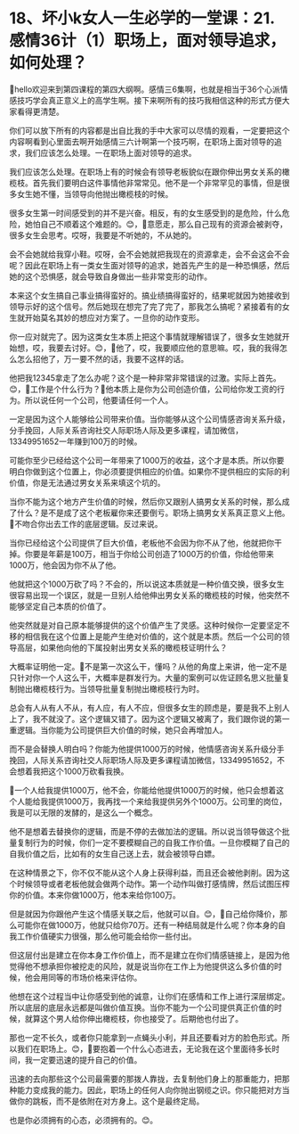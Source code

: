 # 18、坏小k女人一生必学的一堂课：21.感情36计（1）职场上，面对领导追求，如何处理？

🎼hello欢迎来到第四课程的第四大纲啊。感情三6集啊，也就是相当于36个心派情感技巧学会真正意义上的高学生啊。接下来啊所有的技巧我相信这种的形式方便大家看得更清楚。

你们可以放下所有的内容都是出自比我的手中大家可以尽情的观看，一定要把这个内容啊看到心里面去啊开始感情三六计啊第一个技巧啊，在职场上面对领导的追求，我们应该怎么处理。一在职场上面对领导的追求。

我们应该怎么处理。在职场上有的时候会有领导老板貌似在跟你伸出男女关系的橄榄枝。首先我们要明白这件事情他非常常见。他不是一个非常罕见的事情，但是很多女生她不懂，当领导向他抛出橄榄枝的时候。

很多女生第一时间感受到的并不是兴奋。相反，有的女生感受到的是危险，什么危险，她怕自己不顺着这个难题的。😊，🎼意愿走，那么自己现有的资源会被剥夺，很多女生会思考。哎呀，我要是不听她的，不从她的。

会不会她就给我穿小鞋。哎呀，会不会她就把我现在的资源拿走，会不会这会不会呢？因此在职场上有一类女生面对领导的追求，她首先产生的是一种恐惧感，然后她的这个恐惧感，就会导致自身做出一些非常变形的动作。

本来这个女生搞自己事业搞得蛮好的。搞业绩搞得蛮好的，结果呢就因为她接收到领导示好的这个信号。然后她现在想完了完了完了，那我怎么搞呢？紧接着有的女生就开始莫名其妙的想应对方案了。一旦你的动作变形。

你一应对就完了。因为这类女生本质上把这个事情就理解错误了，很多女生她就开始想，哎，我要去讨好。😊，🎼他了，哎，我要顺应他的意思嘛。哎，我的我得怎么怎么招他了，万一要不然的话，我要不这样的话。

他把我12345拿走了怎么办呢？这个是一种非常非常错误的过激。实际上首先。😊，🎼工作是个什么行为？🎼他本质上是你为公司创造价值，公司给你发工资的行为。所以说任何一个公司，他要请任何一个人。

一定是因为这个人能够给公司带来价值。当你能够从这个公司情感咨询关系升级，分手挽回，人际关系咨询社交人际职场人际及更多课程，请加微信，13349951652一年赚到100万的时候。

可能你至少已经给这个公司一年带来了1000万的收益，这个才是本质。所以你要明白你做到这个位置上，你必须要提供相应的价值。如果你不提供相应的实际的利价值，你是无法通过男女关系来填这个坑的。

当你不能为这个地方产生价值的时候，然后你又跟别人搞男女关系的时候，那么成了什么？是不是成了这个老板雇你来还要倒亏。职场上搞男女关系真正意义上他。🎼不吻合你出去工作的底层逻辑。反过来说。

当你已经给这个公司提供了巨大价值，老板他不会因为你不从了他，他就把你干掉。你要是年薪是100万，相当于你给公司创造了1000万的价值，你给他带来1000万，他会因为你不从了他。

他就把这个1000万砍了吗？不会的，所以说这本质就是一种价值交换，很多女生很容易出现一个误区，就是一旦别人给他伸出男女关系的橄榄枝的时候，他突然不能够坚定自己本质的价值了。

他突然就是对自己原本能够提供的这个价值产生了灵感。这种时候你一定要坚定不移的相信我在这个位置上是能产生绝对价值的，这个就是本质。然后一个公司的领导高层，如果他向他的下属投射出男女关系的橄榄枝证明什么？

大概率证明他一定。🎼不是第一次这么干，懂吗？从他的角度上来讲，他一定不是只针对你一个人这么干，大概率是群发行为。大量的案例可以佐证顾名思义批量复制抛出橄榄枝行为。当领导批量复制抛出橄榄枝行为时。

总会有人从有人不从，有人应，有人不应，但很多女生的顾虑是，要是我不上别人上了，我不就没了。这个逻辑又错了。因为这个逻辑又被离了，我们跟你说的第一重逻辑。当你能为公司提供巨大价值的时候，她只会再增加人。

而不是会替换人明白吗？你能为他提供1000万的时候，他情感咨询关系升级分手挽回，人际关系咨询社交人际职场人际及更多课程请加微信，13349951652，不会想着我把这个1000万砍看我换。

🎼一个人给我提供1000万，他不会，你能给他提供1000万的时候，他只会想着这个人能给我提供1000万，我再找一个来给我提供另外个1000万。公司里的岗位，我是可以无限的发酵的，是这么一个概念。

他不是想着去替换你的逻辑，而是不停的去做加法的逻辑。所以说当领导做这个批量复制行为的时候，你们一定不要模糊自己的自我工作价值。一旦你模糊了自己的自我价值之后，比如有的女生自己送上去，就会被领导白嫖。

在这种情景之下，你不仅不能从这个人身上获得利益，而且还会被他剥削。因为这个时候领导或者老板他就会做两个动作。第一个动作叫做打感情牌，然后试图压榨你的价值。本来你做1000万，他本来给你100万。

但是就因为你跟他产生这个情感关联之后，他就可以自。😊，🎼自己给你降价，那么可能你在做1000万，他就只给你70万。还有一种结局就是什么呢？你本身的自我工作价值硬实力很强，那么他可能会给你一些付出。

但这层付出是建立在你本身工作价值上，而不是建立在你们情感链接上，是因为他觉得他不想承担你被挖走的风险，就是说当你在工作上为他提供这么多价值的时候，他会用同等的市场价格来评估你。

他想在这个过程当中让你感受到他的诚意，让你们在感情和工作上进行深层绑定。所以底层的底层永远都是叫做价值互换。当你不能为一个公司提供真正价值的时候，就算这个男人给你伸出橄榄枝，你也接受了。后期他也付出了。

那也一定不长久，或者你只能拿到一点蝇头小利，并且还要看对方的脸色形式。所以我们在职场上。😊，🎼要抱着一个什么心态进去，无论我在这个里面待多长时间，我一定要迅速的提升自己的价值。

迅速的去向那些这个公司最需要的那拨人靠拢，去复制他们身上的那重能力，把那种能力变成我的能力。因此，职场上的任何人向你抛出钢缆之识。你只能把对方当做你的跳板，而不是依附在对方身上。这个是最终定局。

也是你必须拥有的心态，必须拥有的。😊。